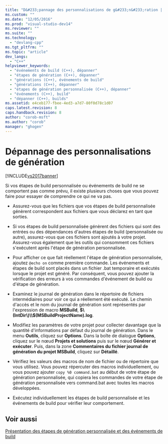 ```yaml
---
title: "D&#233;pannage des personnalisations de g&#233;n&#233;ration | Microsoft Docs"
ms.custom: ""
ms.date: "12/05/2016"
ms.prod: "visual-studio-dev14"
ms.reviewer: ""
ms.suite: ""
ms.technology: 
  - "devlang-cpp"
ms.tgt_pltfrm: ""
ms.topic: "article"
dev_langs: 
  - "C++"
helpviewer_keywords: 
  - "événements de build (C++), dépanner"
  - "étapes de génération (C++), dépanner"
  - "générations (C++), événements de build"
  - "générations (C++), dépanner"
  - "étapes de génération personnalisée (C++), dépanner"
  - "événements (C++), build"
  - "dépanner (C++), builds"
ms.assetid: e4ceb177-fbee-4ed3-a7d7-80f0d78c1d07
caps.latest.revision: 8
caps.handback.revision: 8
author: "corob-msft"
ms.author: "corob"
manager: "ghogen"
---
```

# D&#233;pannage des personnalisations de g&#233;n&#233;ration
[!INCLUDE[vs2017banner](../assembler/inline/includes/vs2017banner.md)]

Si vos étapes de build personnalisée ou événements de build ne se comportent pas comme prévu, il existe plusieurs choses que vous pouvez faire pour essayer de comprendre ce qui ne va pas.  
  
-   Assurez\-vous que les fichiers que vos étapes de build personnalisée génèrent correspondent aux fichiers que vous déclarez en tant que sorties.  
  
-   Si vos étapes de build personnalisée génèrent des fichiers qui sont des entrées ou des dépendances d'autres étapes de build \(personnalisée ou autre\), assurez\-vous que ces fichiers sont ajoutés à votre projet.  Assurez\-vous également que les outils qui consomment ces fichiers s'exécutent après l'étape de génération personnalisée.  
  
-   Pour afficher ce que fait réellement l'étape de génération personnalisée, ajoutez `@echo on` comme première commande.  Les événements et étapes de build sont placés dans un fichier .bat temporaire et exécutés lorsque le projet est généré.  Par conséquent, vous pouvez ajouter la vérification des erreurs à vos commandes d'événement de build ou d'étape de génération.  
  
-   Examinez le journal de génération dans le répertoire de fichiers intermédiaires pour voir ce qui a réellement été exécuté.  Le chemin d'accès et le nom du journal de génération sont représentés par l'expression de macro **MSBuild**, **$\(IntDir\)\\$\(MSBuildProjectName\).log**.  
  
-   Modifiez les paramètres de votre projet pour collecter davantage que la quantité d'informations par défaut du journal de génération.  Dans le menu **Outils**, cliquez sur **Options**.  Dans la boîte de dialogue **Options**, cliquez sur le nœud **Projets et solutions** puis sur le nœud **Générer et exécuter**.  Puis, dans la zone **Commentaires du fichier journal de génération du projet MSBuild**, cliquez sur **Détaillé**.  
  
-   Vérifiez les valeurs des macros de nom de fichier ou de répertoire que vous utilisez.  Vous pouvez répercuter des macros individuellement, ou vous pouvez ajouter `copy %0 command.bat` au début de votre étape de génération personnalisée, qui copiera les commandes de votre étape de génération personnalisée vers command.bat avec toutes les macros développées.  
  
-   Exécutez individuellement les étapes de build personnalisée et les événements de build pour vérifier leur comportement.  
  
## Voir aussi  
 [Présentation des étapes de génération personnalisée et des événements de build](../ide/understanding-custom-build-steps-and-build-events.md)